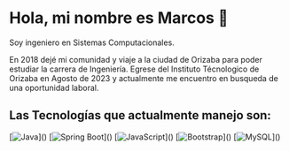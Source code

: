 # Hola, mi nombre es Marcos 👋

Soy ingeniero en Sistemas Computacionales.

En 2018 dejé mi comunidad y viaje a la ciudad de Orizaba para poder estudiar la carrera de Ingeniería.
Egrese del Instituto Técnologico de Orizaba en Agosto de 2023 y actualmente me encuentro en busqueda de una oportunidad laboral.

## Las Tecnologías que actualmente manejo son:
[![Java]([https://img.shields.io/badge/Java-007396?style=for-the-badge&logo=java&logoColor=white&labelColor=101010](https://img.shields.io/badge/Java-ED8B00?style=for-the-badge&logo=openjdk&logoColor=white))]()
[![Spring Boot]([https://img.shields.io/badge/SpringBoot-007396?style=for-the-badge&logo=java&logoColor=white&labelColor=101010](https://img.shields.io/badge/Spring-6DB33F?style=for-the-badge&logo=spring&logoColor=white))]()
[![JavaScript]([https://img.shields.io/badge/JavaScript-F7DF1E?style=for-the-badge&logo=javascript&logoColor=white&labelColor=101010](https://img.shields.io/badge/JavaScript-F7DF1E?style=for-the-badge&logo=javascript&logoColor=black))]()
[![Bootstrap]([https://img.shields.io/badge/BootStrap-007396?style=for-the-badge&logo=java&logoColor=white&labelColor=101010](https://img.shields.io/badge/Bootstrap-563D7C?style=for-the-badge&logo=bootstrap&logoColor=white))]()
[![MySQL]([https://img.shields.io/badge/MySQL-4479A1?style=for-the-badge&logo=mysql&logoColor=white&labelColor=101010](https://img.shields.io/badge/MySQL-00000F?style=for-the-badge&logo=mysql&logoColor=white)https://img.shields.io/badge/MySQL-00000F?style=for-the-badge&logo=mysql&logoColor=white)]()
